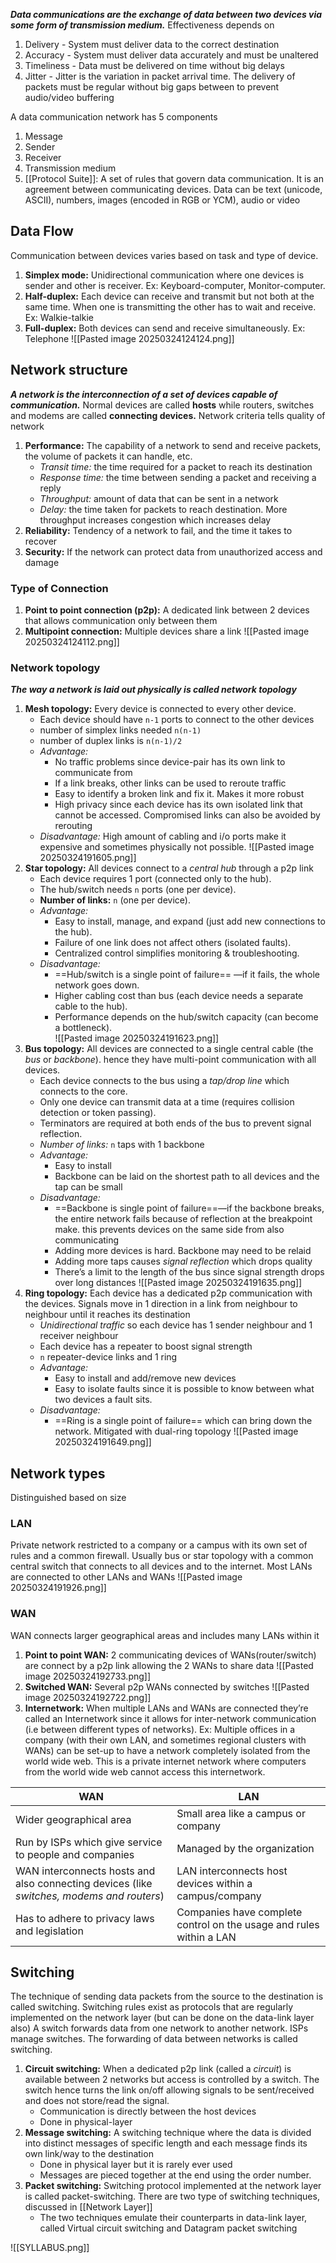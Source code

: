***Data communications are the exchange of data between two devices via some***
***form of transmission medium.*** Effectiveness depends on
1. Delivery - System must deliver data to the correct destination
2. Accuracy - System must deliver data accurately and must be unaltered
3. Timeliness - Data must be delivered on time without big delays
4. Jitter - Jitter is the variation in packet arrival time. The delivery of packets must be regular without big gaps between to prevent audio/video buffering

A data communication network has 5 components
1. Message
2. Sender
3. Receiver
4. Transmission medium
5. [[Protocol Suite]]: A set of rules that govern data communication. It is an agreement between communicating devices.
Data can be text (unicode, ASCII), numbers, images (encoded in RGB or YCM), audio or video

## Data Flow
Communication between devices varies based on task and type of device.
1. **Simplex mode:** Unidirectional communication where one devices is sender and other is receiver. Ex: Keyboard-computer, Monitor-computer. 
2. **Half-duplex:** Each device can receive and transmit but not both at the same time. When one is transmitting the other has to wait and receive. Ex: Walkie-talkie
3. **Full-duplex:** Both devices can send and receive simultaneously. Ex: Telephone
![[Pasted image 20250324124124.png]]

## Network structure
***A network is the interconnection of a set of devices capable of communication.*** Normal devices are called **hosts** while routers, switches and modems are called **connecting devices.**
Network criteria tells quality of network
1. **Performance:** The capability of a network to send and receive packets, the volume of packets it can handle, etc.
	- *Transit time:* the time required for a packet to reach its destination
	- *Response time:* the time between sending a packet and receiving a reply
	- *Throughput:* amount of data that can be sent in a network
	- *Delay:* the time taken for packets to reach destination. More throughput increases congestion which increases delay
2. **Reliability:** Tendency of a network to fail, and the time it takes to recover
3. **Security:** If the network can protect data from unauthorized access and damage

### Type of Connection
1. **Point to point connection (p2p):** A dedicated link between 2 devices that allows communication only between them
2. **Multipoint connection:** Multiple devices share a link
![[Pasted image 20250324124112.png]]
### Network topology
***The way a network is laid out physically is called network topology***
1. **Mesh topology:** Every device is connected to every other device. 
	- Each device should have `n-1` ports to connect to the other devices
	- number of simplex links needed `n(n-1)`
	- number of duplex links is `n(n-1)/2`
	- *Advantage:* 
		- No traffic problems since device-pair has its own link to communicate from
		- If a link breaks, other links can be used to reroute traffic
		- Easy to identify a broken link and fix it. Makes it more robust
		- High privacy since each device has its own isolated link that cannot be accessed. Compromised links can also be avoided by rerouting
	- *Disadvantage:* High amount of cabling and i/o ports make it expensive and sometimes physically not possible. 
![[Pasted image 20250324191605.png]]
2. **Star topology:** All devices connect to a *central hub* through a p2p link
	- Each device requires 1 port (connected only to the hub).  
	- The hub/switch needs `n` ports (one per device).  
	- **Number of links:** `n` (one per device).  
	- *Advantage:*  
		- Easy to install, manage, and expand (just add new connections to the hub).  
		- Failure of one link does not affect others (isolated faults).  
		- Centralized control simplifies monitoring & troubleshooting.  
	- *Disadvantage:*  
		- ==Hub/switch is a single point of failure== —if it fails, the whole network goes down.  
		- Higher cabling cost than bus (each device needs a separate cable to the hub).  
		- Performance depends on the hub/switch capacity (can become a bottleneck).  
![[Pasted image 20250324191623.png]]
3. **Bus topology:** All devices are connected to a single central cable (the *bus* or *backbone*). hence they have multi-point communication with all devices.
	- Each device connects to the bus using a *tap/drop line* which connects to the core.
	- Only one device can transmit data at a time (requires collision detection or token passing).
	- Terminators are required at both ends of the bus to prevent signal reflection.
	- *Number of links:* `n` taps with 1 backbone
	- *Advantage:*
		- Easy to install
		- Backbone can be laid on the shortest path to all devices and the tap can be small
	- *Disadvantage:*
		- ==Backbone is single point of failure==—if the backbone breaks, the entire network fails because of reflection at the breakpoint make. this prevents devices on the same side from also communicating
		- Adding more devices is hard. Backbone may need to be relaid
		- Adding more taps causes *signal reflection* which drops quality
		- There’s a limit to the length of the bus since signal strength drops over long distances
![[Pasted image 20250324191635.png]]
4. **Ring topology:** Each device has a dedicated p2p communication with the devices. Signals move in 1 direction in a link from neighbour to neighbour until it reaches its destination
	- *Unidirectional traffic* so each device has 1 sender neighbour and 1 receiver neighbour
	- Each device has a repeater to boost signal strength
	- `n` repeater-device links and 1 ring
	- *Advantage:*
		- Easy to install and add/remove new devices
		- Easy to isolate faults since it is possible to know between what two devices a fault sits.
	- *Disadvantage:*
		- ==Ring is a single point of failure== which can bring down the network. Mitigated with dual-ring topology
![[Pasted image 20250324191649.png]]
## Network types
Distinguished based on size
### LAN
Private network restricted to a company or a campus with its own set of rules and a common firewall. Usually bus or star topology with a common central switch that connects to all devices and to the internet. Most LANs are connected to other LANs and WANs
![[Pasted image 20250324191926.png]]

### WAN
WAN connects larger geographical areas and includes many LANs within it
1. **Point to point WAN:** 2 communicating devices of WANs(router/switch) are connect by a p2p link allowing the 2 WANs to share data
![[Pasted image 20250324192733.png]]
2. **Switched WAN:** Several p2p WANs connected by switches
![[Pasted image 20250324192722.png]]
3. **Internetwork:** When multiple LANs and WANs are connected they’re called an Internetwork since it allows for inter-network communication (i.e between different types of networks). Ex: Multiple offices in a company (with their own LAN, and sometimes regional clusters with WANs) can be set-up to have a network completely isolated from the world wide web. This is a private internet network where computers from the world wide web cannot access this internetwork.

| WAN                                                                                       | LAN                                                                 |
| ----------------------------------------------------------------------------------------- | ------------------------------------------------------------------- |
| Wider geographical area                                                                   | Small area like a campus or company                                 |
| Run by ISPs which give service to people and companies                                    | Managed by the organization                                         |
| WAN interconnects hosts and also connecting devices (like *switches, modems and routers*) | LAN interconnects host devices within a campus/company              |
| Has to adhere to privacy laws and legislation                                             | Companies have complete control on the usage and rules within a LAN |

## Switching
The technique of sending data packets from the source to the destination is called switching. Switching rules exist as protocols that are regularly implemented on the network layer (but can be done on the data-link layer also)
A switch forwards data from one network to another network. ISPs manage switches. The forwarding of data between networks is called switching.
1. **Circuit switching:** When a dedicated p2p link (called a *circuit*) is available between 2 networks but access is controlled by a switch. The switch hence turns the link on/off allowing signals to be sent/received and does not store/read the signal. 
	- Communication is directly between the host devices
	- Done in physical-layer
2. **Message switching:** A switching technique where the data is divided into distinct messages of specific length and each message finds its own link/way to the destination
	- Done in physical layer but it is rarely ever used
	- Messages are pieced together at the end using the order number.
3. **Packet switching:** Switching protocol implemented at the network layer is called packet-switching. There are two type of switching techniques, discussed in [[Network Layer]]
	- The two techniques emulate their counterparts in data-link layer, called Virtual circuit switching and Datagram packet switching


![[SYLLABUS.png]]
